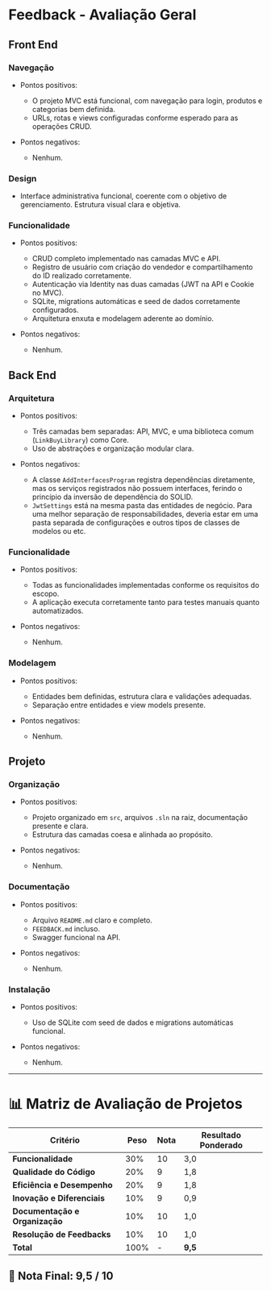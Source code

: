 # Feedback - Avaliação Geral

## Front End

### Navegação
  * Pontos positivos:
    - O projeto MVC está funcional, com navegação para login, produtos e categorias bem definida.
    - URLs, rotas e views configuradas conforme esperado para as operações CRUD.

  * Pontos negativos:
    - Nenhum.

### Design
  - Interface administrativa funcional, coerente com o objetivo de gerenciamento. Estrutura visual clara e objetiva.

### Funcionalidade
  * Pontos positivos:
    - CRUD completo implementado nas camadas MVC e API.
    - Registro de usuário com criação do vendedor e compartilhamento do ID realizado corretamente.
    - Autenticação via Identity nas duas camadas (JWT na API e Cookie no MVC).
    - SQLite, migrations automáticas e seed de dados corretamente configurados.
    - Arquitetura enxuta e modelagem aderente ao domínio.

  * Pontos negativos:
    - Nenhum.

## Back End

### Arquitetura
  * Pontos positivos:
    - Três camadas bem separadas: API, MVC, e uma biblioteca comum (`LinkBuyLibrary`) como Core.
    - Uso de abstrações e organização modular clara.

  * Pontos negativos:
    - A classe `AddInterfacesProgram` registra dependências diretamente, mas os serviços registrados não possuem interfaces, ferindo o princípio da inversão de dependência do SOLID.
    - `JwtSettings` está na mesma pasta das entidades de negócio. Para uma melhor separação de responsabilidades, deveria estar em uma pasta separada de configurações e outros tipos de classes de modelos ou etc.

### Funcionalidade
  * Pontos positivos:
    - Todas as funcionalidades implementadas conforme os requisitos do escopo.
    - A aplicação executa corretamente tanto para testes manuais quanto automatizados.

  * Pontos negativos:
    - Nenhum.

### Modelagem
  * Pontos positivos:
    - Entidades bem definidas, estrutura clara e validações adequadas.
    - Separação entre entidades e view models presente.

  * Pontos negativos:
    - Nenhum.

## Projeto

### Organização
  * Pontos positivos:
    - Projeto organizado em `src`, arquivos `.sln` na raiz, documentação presente e clara.
    - Estrutura das camadas coesa e alinhada ao propósito.

  * Pontos negativos:
    - Nenhum.

### Documentação
  * Pontos positivos:
    - Arquivo `README.md` claro e completo.
    - `FEEDBACK.md` incluso.
    - Swagger funcional na API.

  * Pontos negativos:
    - Nenhum.

### Instalação
  * Pontos positivos:
    - Uso de SQLite com seed de dados e migrations automáticas funcional.

  * Pontos negativos:
    - Nenhum.

---

# 📊 Matriz de Avaliação de Projetos

| **Critério**                   | **Peso** | **Nota** | **Resultado Ponderado**                  |
|-------------------------------|----------|----------|------------------------------------------|
| **Funcionalidade**            | 30%      | 10       | 3,0                                      |
| **Qualidade do Código**       | 20%      | 9        | 1,8                                      |
| **Eficiência e Desempenho**   | 20%      | 9        | 1,8                                      |
| **Inovação e Diferenciais**   | 10%      | 9        | 0,9                                      |
| **Documentação e Organização**| 10%      | 10       | 1,0                                      |
| **Resolução de Feedbacks**    | 10%      | 10       | 1,0                                      |
| **Total**                     | 100%     | -        | **9,5**                                  |

## 🎯 **Nota Final: 9,5 / 10**
